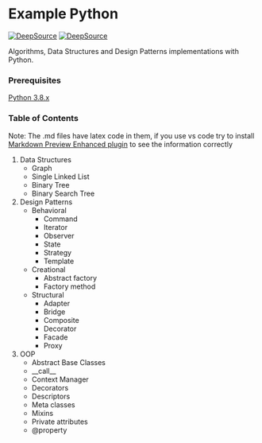 # Example Python

[![DeepSource](https://deepsource.io/gh/GoberInfinity/ExamplePython.svg/?label=active+issues&show_trend=true)](https://deepsource.io/gh/GoberInfinity/ExamplePython/?ref=repository-badge)
[![DeepSource](https://deepsource.io/gh/GoberInfinity/ExamplePython.svg/?label=resolved+issues&show_trend=true)](https://deepsource.io/gh/GoberInfinity/ExamplePython/?ref=repository-badge)

Algorithms, Data Structures and Design Patterns implementations with Python.

### Prerequisites

[Python 3.8.x](https://www.python.org/downloads/)

### Table of Contents

Note: The .md files have latex code in them, if you use vs code try to install [Markdown Preview Enhanced plugin](https://marketplace.visualstudio.com/items?itemName=shd101wyy.markdown-preview-enhanced) to see the information correctly

1. Data Structures
   - Graph
   - Single Linked List
   - Binary Tree
   - Binary Search Tree
1. Design Patterns
   - Behavioral
     - Command
     - Iterator
     - Observer
     - State
     - Strategy
     - Template
   - Creational
     - Abstract factory
     - Factory method
   - Structural
     - Adapter
     - Bridge
     - Composite
     - Decorator
     - Facade
     - Proxy
1. OOP
   - Abstract Base Classes
   - \_\_call\_\_
   - Context Manager
   - Decorators
   - Descriptors
   - Meta classes
   - Mixins
   - Private attributes
   - @property
